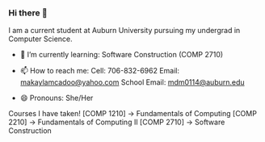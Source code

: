 ### Hi there 👋

I am a current student at Auburn University pursuing my undergrad in Computer Science.

- 🌱 I’m currently learning: Software Construction (COMP 2710)

- 📫 How to reach me: Cell: 706-832-6962
                      Email: makaylamcadoo@yahoo.com
                      School Email: mdm0114@auburn.edu
- 😄 Pronouns: She/Her

Courses I have taken!
[COMP 1210] -> Fundamentals of Computing
[COMP 2210] -> Fundamentals of Computing II
[COMP 2710] -> Software Construction

<!--
**makaylamcadoo/makaylamcadoo** is a ✨ _special_ ✨ repository because its `README.md` (this file) appears on your GitHub profile.

Here are some ideas to get you started:

- 🔭 I’m currently working on ...

- 👯 I’m looking to collaborate on ...
- 🤔 I’m looking for help with ...
- 💬 Ask me about ...

- ⚡ Fun fact: ...
-->
